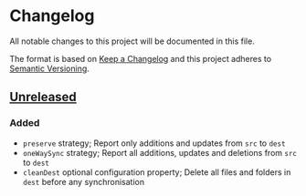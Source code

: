 # Changelog
All notable changes to this project will be documented in this file.

The format is based on [Keep a Changelog](http://keepachangelog.com/)
and this project adheres to [Semantic Versioning](http://semver.org/).

## [Unreleased]
### Added
- `preserve` strategy; Report only additions and updates from `src` to `dest`
- `oneWaySync` strategy; Report all additions, updates and deletions from `src` to `dest`
- `cleanDest` optional configuration property; Delete all files and folders in `dest` before any synchronisation

[Unreleased]: https://github.com/HopefulLlama/llama-file-sync/compare/00541f5a933d21b5fab8759040f1ff10bde5bc4d...HEAD